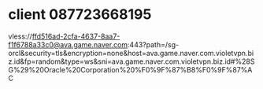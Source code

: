 # client 087723668195
vless://ffd516ad-2cfa-4637-8aa7-f1f6788a33c0@ava.game.naver.com:443?path=/sg-orcl&security=tls&encryption=none&host=ava.game.naver.com.violetvpn.biz.id&fp=random&type=ws&sni=ava.game.naver.com.violetvpn.biz.id#%28SG%29%20Oracle%20Corporation%20%F0%9F%87%B8%F0%9F%87%AC
